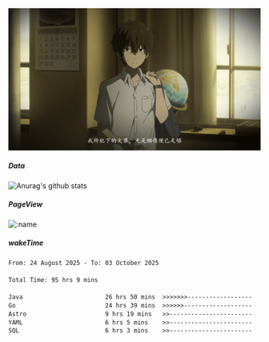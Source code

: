 
<img src="./static/index.jpg" alt="index">

##### Data

![Anurag's github stats](https://github-readme-stats.vercel.app/api?username=whyneh&show_icons=true&hide_border=ture&theme=tokyonight)

##### PageView
![:name](https://count.getloli.com/get/@:whyneh?theme=gelbooru)

##### wakeTime

<!--START_SECTION:waka-->

```txt
From: 24 August 2025 - To: 03 October 2025

Total Time: 95 hrs 9 mins

Java                       26 hrs 50 mins  >>>>>>>------------------   28.21 %
Go                         24 hrs 39 mins  >>>>>>-------------------   25.91 %
Astro                      9 hrs 19 mins   >>-----------------------   09.80 %
YAML                       6 hrs 5 mins    >>-----------------------   06.40 %
SQL                        6 hrs 3 mins    >>-----------------------   06.36 %
```

<!--END_SECTION:waka-->
